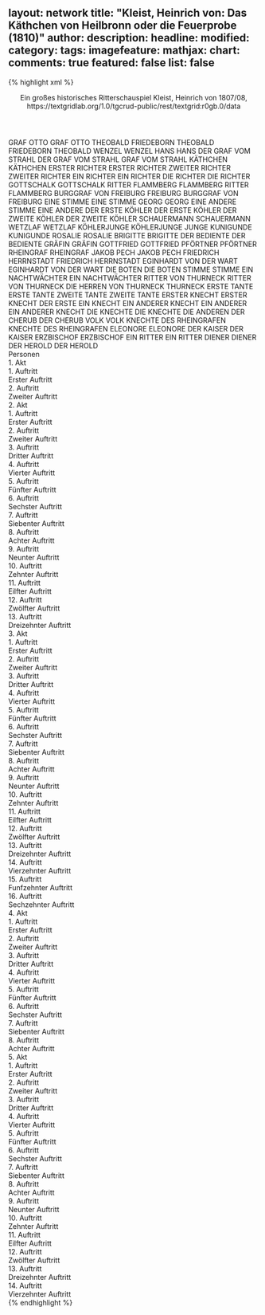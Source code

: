 layout: network
title: "Kleist, Heinrich von: Das Käthchen von Heilbronn oder die Feuerprobe (1810)"
author:
description:
headline:
modified:
category:
tags:
imagefeature:
mathjax:
chart:
comments: true
featured: false
list: false
---
{% highlight xml %}
<?xml-model href="https://raw.githubusercontent.com/DLiNa/project/master/rules/lina.rnc"?><?xml-model href="https://raw.githubusercontent.com/DLiNa/project/master/rules/lina.sch"?>
<play xmlns="http://lina.digital">
  <header>
    <title>Das Käthchen von Heilbronn oder die Feuerprobe</title>
    <subtitle>Ein großes historisches Ritterschauspiel</subtitle>
    <genretitle/>
    <author>Kleist, Heinrich von</author>
    <date type="print" when="1810"/>
    <date type="premiere" when="1810"/>
    <date type="written" when="1808">1807/08,</date>
    <source>https://textgridlab.org/1.0/tgcrud-public/rest/textgrid:r0gb.0/data</source>
  </header>
  <personae>
    <character>
      <name>GRAF OTTO</name>
      <alias xml:id="graf_otto">
        <name>GRAF OTTO</name>
      </alias>
    </character>
    <character>
      <name>THEOBALD FRIEDEBORN</name>
      <alias xml:id="theobald_friedeborn">
        <name>THEOBALD FRIEDEBORN</name>
      </alias>
      <alias xml:id="theobald">
        <name>THEOBALD</name>
      </alias>
    </character>
    <character>
      <name>WENZEL</name>
      <alias xml:id="wenzel">
        <name>WENZEL</name>
      </alias>
    </character>
    <character>
      <name>HANS</name>
      <alias xml:id="hans">
        <name>HANS</name>
      </alias>
    </character>
    <character>
      <name>DER GRAF VOM STRAHL</name>
      <alias xml:id="der_graf_vom_strahl">
        <name>DER GRAF VOM STRAHL</name>
      </alias>
      <alias xml:id="graf_vom_strahl">
        <name>GRAF VOM STRAHL</name>
      </alias>
    </character>
    <character>
      <name>KÄTHCHEN</name>
      <alias xml:id="käthchen">
        <name>KÄTHCHEN</name>
      </alias>
    </character>
    <character>
      <name>ERSTER RICHTER</name>
      <alias xml:id="erster_richter">
        <name>ERSTER RICHTER</name>
      </alias>
    </character>
    <character>
      <name>ZWEITER RICHTER</name>
      <alias xml:id="zweiter_richter">
        <name>ZWEITER RICHTER</name>
      </alias>
    </character>
    <character>
      <name>EIN RICHTER</name>
      <alias xml:id="ein_richter">
        <name>EIN RICHTER</name>
      </alias>
    </character>
    <character>
      <name>DIE RICHTER</name>
      <alias xml:id="die_richter">
        <name>DIE RICHTER</name>
      </alias>
    </character>
    <character>
      <name>GOTTSCHALK</name>
      <alias xml:id="gottschalk">
        <name>GOTTSCHALK</name>
      </alias>
    </character>
    <character>
      <name>RITTER FLAMMBERG</name>
      <alias xml:id="flammberg">
        <name>FLAMMBERG</name>
      </alias>
      <alias xml:id="ritter_flammberg">
        <name>RITTER FLAMMBERG</name>
      </alias>
    </character>
    <character>
      <name>BURGGRAF VON FREIBURG</name>
      <alias xml:id="freiburg">
        <name>FREIBURG</name>
      </alias>
      <alias xml:id="burggraf_von_freiburg">
        <name>BURGGRAF VON FREIBURG</name>
      </alias>
    </character>
    <character>
      <name>EINE STIMME</name>
      <alias xml:id="eine_stimme">
        <name>EINE STIMME</name>
      </alias>
    </character>
    <character>
      <name>GEORG</name>
      <alias xml:id="georg">
        <name>GEORG</name>
      </alias>
    </character>
    <character>
      <name>EINE ANDERE STIMME</name>
      <alias xml:id="eine_andere">
        <name>EINE ANDERE</name>
      </alias>
    </character>
    <character>
      <name>DER ERSTE KÖHLER</name>
      <alias xml:id="der_erste_köhler">
        <name>DER ERSTE KÖHLER</name>
      </alias>
    </character>
    <character>
      <name>DER ZWEITE KÖHLER</name>
      <alias xml:id="der_zweite_köhler">
        <name>DER ZWEITE KÖHLER</name>
      </alias>
    </character>
    <character>
      <name>SCHAUERMANN</name>
      <alias xml:id="schauermann">
        <name>SCHAUERMANN</name>
      </alias>
    </character>
    <character>
      <name>WETZLAF</name>
      <alias xml:id="wetzlaf">
        <name>WETZLAF</name>
      </alias>
    </character>
    <character>
      <name>KÖHLERJUNGE</name>
      <alias xml:id="köhlerjunge">
        <name>KÖHLERJUNGE</name>
      </alias>
      <alias xml:id="junge">
        <name>JUNGE</name>
      </alias>
    </character>
    <character>
      <name>KUNIGUNDE</name>
      <alias xml:id="kunigunde">
        <name>KUNIGUNDE</name>
      </alias>
    </character>
    <character>
      <name>ROSALIE</name>
      <alias xml:id="rosalie">
        <name>ROSALIE</name>
      </alias>
    </character>
    <character>
      <name>BRIGITTE</name>
      <alias xml:id="brigitte">
        <name>BRIGITTE</name>
      </alias>
    </character>
    <character>
      <name>DER BEDIENTE</name>
      <alias xml:id="der_bediente">
        <name>DER BEDIENTE</name>
      </alias>
    </character>
    <character>
      <name>GRÄFIN</name>
      <alias xml:id="gräfin">
        <name>GRÄFIN</name>
      </alias>
    </character>
    <character>
      <name>GOTTFRIED</name>
      <alias xml:id="gottfried">
        <name>GOTTFRIED</name>
      </alias>
    </character>
    <character>
      <name>PFÖRTNER</name>
      <alias xml:id="pförtner">
        <name>PFÖRTNER</name>
      </alias>
    </character>
    <character>
      <name>RHEINGRAF</name>
      <alias xml:id="rheingraf">
        <name>RHEINGRAF</name>
      </alias>
    </character>
    <character>
      <name>JAKOB PECH</name>
      <alias xml:id="jakob_pech">
        <name>JAKOB PECH</name>
      </alias>
    </character>
    <character>
      <name>FRIEDRICH HERRNSTADT</name>
      <alias xml:id="friedrich">
        <name>FRIEDRICH</name>
      </alias>
      <alias xml:id="herrnstadt">
        <name>HERRNSTADT</name>
      </alias>
    </character>
    <character>
      <name>EGINHARDT VON DER WART</name>
      <alias xml:id="eginhardt">
        <name>EGINHARDT</name>
      </alias>
      <alias xml:id="von_der_wart">
        <name>VON DER WART</name>
      </alias>
    </character>
    <character>
      <name>DIE BOTEN</name>
      <alias xml:id="die_boten">
        <name>DIE BOTEN</name>
      </alias>
    </character>
    <character>
      <name>STIMME</name>
      <alias xml:id="stimme">
        <name>STIMME</name>
      </alias>
    </character>
    <character>
      <name>EIN NACHTWÄCHTER</name>
      <alias xml:id="ein_nachtwächter">
        <name>EIN NACHTWÄCHTER</name>
      </alias>
    </character>
    <character>
      <name>RITTER VON THURNECK</name>
      <alias xml:id="ritter_von_thurneck">
        <name>RITTER VON THURNECK</name>
      </alias>
      <alias xml:id="die_herren_von_thurneck">
        <name>DIE HERREN VON THURNECK</name>
      </alias>
      <alias xml:id="thurneck">
        <name>THURNECK</name>
      </alias>
    </character>
    <character>
      <name>ERSTE TANTE</name>
      <alias xml:id="erste_tante">
        <name>ERSTE TANTE</name>
      </alias>
    </character>
    <character>
      <name>ZWEITE TANTE</name>
      <alias xml:id="zweite_tante">
        <name>ZWEITE TANTE</name>
      </alias>
    </character>
    <character>
      <name>ERSTER KNECHT</name>
      <alias xml:id="erster_knecht">
        <name>ERSTER KNECHT</name>
      </alias>
      <alias xml:id="der_erste">
        <name>DER ERSTE</name>
      </alias>
      <alias xml:id="ein_knecht">
        <name>EIN KNECHT</name>
      </alias>
    </character>
    <character>
      <name>EIN ANDERER KNECHT</name>
      <alias xml:id="ein_anderer">
        <name>EIN ANDERER</name>
      </alias>
      <alias xml:id="ein_anderer_knecht">
        <name>EIN ANDERER KNECHT</name>
      </alias>
    </character>
    <character>
      <name>DIE KNECHTE</name>
      <alias xml:id="die_knechte">
        <name>DIE KNECHTE</name>
      </alias>
      <alias xml:id="die_anderen">
        <name>DIE ANDEREN</name>
      </alias>
    </character>
    <character>
      <name>DER CHERUB</name>
      <alias xml:id="der_cherub">
        <name>DER CHERUB</name>
      </alias>
    </character>
    <character>
      <name>VOLK</name>
      <alias xml:id="volk">
        <name>VOLK</name>
      </alias>
    </character>
    <character>
      <name>KNECHTE DES RHEINGRAFEN</name>
      <alias xml:id="knechte_des_rheingrafen">
        <name>KNECHTE DES RHEINGRAFEN</name>
      </alias>
    </character>
    <character>
      <name>ELEONORE</name>
      <alias xml:id="eleonore">
        <name>ELEONORE</name>
      </alias>
    </character>
    <character>
      <name>DER KAISER</name>
      <alias xml:id="der_kaiser">
        <name>DER KAISER</name>
      </alias>
    </character>
    <character>
      <name>ERZBISCHOF</name>
      <alias xml:id="erzbischof">
        <name>ERZBISCHOF</name>
      </alias>
    </character>
    <character>
      <name>EIN RITTER</name>
      <alias xml:id="ein_ritter">
        <name>EIN RITTER</name>
      </alias>
    </character>
    <character>
      <name>DIENER</name>
      <alias xml:id="diener">
        <name>DIENER</name>
      </alias>
    </character>
    <character>
      <name>DER HEROLD</name>
      <alias xml:id="der_herold">
        <name>DER HEROLD</name>
      </alias>
    </character>
  </personae>
  <text>
    <div>
      <head>Personen</head>
    </div>
    <div>
      <head>1. Akt</head>
      <div>
        <head>1. Auftritt</head>
        <div>
          <head>Erster Auftritt</head>
          <sp who="#graf_otto">
            <amount n="12" unit="speech_acts"/>
            <amount n="332" unit="words"/>
            <amount n="7" unit="lines"/>
            <amount n="1924" unit="chars"/>
          </sp>
          <sp who="#theobald_friedeborn">
            <amount n="1" unit="speech_acts"/>
            <amount n="223" unit="words"/>
            <amount n="1268" unit="chars"/>
          </sp>
          <sp who="#theobald">
            <amount n="9" unit="speech_acts"/>
            <amount n="1920" unit="words"/>
            <amount n="10951" unit="chars"/>
          </sp>
          <sp who="#wenzel">
            <amount n="9" unit="speech_acts"/>
            <amount n="85" unit="words"/>
            <amount n="8" unit="lines"/>
            <amount n="450" unit="chars"/>
          </sp>
          <sp who="#hans">
            <amount n="5" unit="speech_acts"/>
            <amount n="35" unit="words"/>
            <amount n="5" unit="lines"/>
            <amount n="222" unit="chars"/>
          </sp>
          <sp who="#der_graf_vom_strahl">
            <amount n="5" unit="speech_acts"/>
            <amount n="953" unit="words"/>
            <amount n="5150" unit="chars"/>
          </sp>
        </div>
      </div>
      <div>
        <head>2. Auftritt</head>
        <div>
          <head>Zweiter Auftritt</head>
          <sp who="#käthchen">
            <amount n="67" unit="speech_acts"/>
            <amount n="742" unit="words"/>
            <amount n="115" unit="lines"/>
            <amount n="3982" unit="chars"/>
          </sp>
          <sp who="#der_graf_vom_strahl">
            <amount n="66" unit="speech_acts"/>
            <amount n="887" unit="words"/>
            <amount n="136" unit="lines"/>
            <amount n="4657" unit="chars"/>
          </sp>
          <sp who="#graf_otto">
            <amount n="24" unit="speech_acts"/>
            <amount n="432" unit="words"/>
            <amount n="59" unit="lines"/>
            <amount n="2379" unit="chars"/>
          </sp>
          <sp who="#hans">
            <amount n="11" unit="speech_acts"/>
            <amount n="50" unit="words"/>
            <amount n="11" unit="lines"/>
            <amount n="244" unit="chars"/>
          </sp>
          <sp who="#wenzel">
            <amount n="15" unit="speech_acts"/>
            <amount n="95" unit="words"/>
            <amount n="16" unit="lines"/>
            <amount n="469" unit="chars"/>
          </sp>
          <sp who="#theobald">
            <amount n="11" unit="speech_acts"/>
            <amount n="147" unit="words"/>
            <amount n="23" unit="lines"/>
            <amount n="840" unit="chars"/>
          </sp>
          <sp who="#erster_richter">
            <amount n="1" unit="speech_acts"/>
            <amount n="14" unit="words"/>
            <amount n="2" unit="lines"/>
            <amount n="65" unit="chars"/>
          </sp>
          <sp who="#zweiter_richter">
            <amount n="1" unit="speech_acts"/>
            <amount n="13" unit="words"/>
            <amount n="2" unit="lines"/>
            <amount n="59" unit="chars"/>
          </sp>
          <sp who="#käthchen #der_graf_vom_strahl #graf_otto #hans #wenzel #theobald">
            <amount n="1" unit="speech_acts"/>
            <amount n="2" unit="words"/>
            <amount n="1" unit="lines"/>
            <amount n="12" unit="chars"/>
          </sp>
          <sp who="#ein_richter">
            <amount n="1" unit="speech_acts"/>
            <amount n="13" unit="words"/>
            <amount n="2" unit="lines"/>
            <amount n="63" unit="chars"/>
          </sp>
          <sp who="#die_richter #erster_richter #zweiter_richter #ein_richter">
            <amount n="1" unit="speech_acts"/>
          </sp>
        </div>
      </div>
    </div>
    <div>
      <head>2. Akt</head>
      <div>
        <head>1. Auftritt</head>
        <div>
          <head>Erster Auftritt</head>
          <sp who="#der_graf_vom_strahl">
            <amount n="1" unit="speech_acts"/>
            <amount n="656" unit="words"/>
            <amount n="3720" unit="chars"/>
          </sp>
        </div>
      </div>
      <div>
        <head>2. Auftritt</head>
        <div>
          <head>Zweiter Auftritt</head>
          <sp who="#gottschalk">
            <amount n="4" unit="speech_acts"/>
            <amount n="52" unit="words"/>
            <amount n="3" unit="lines"/>
            <amount n="287" unit="chars"/>
          </sp>
          <sp who="#der_graf_vom_strahl">
            <amount n="3" unit="speech_acts"/>
            <amount n="10" unit="words"/>
            <amount n="3" unit="lines"/>
            <amount n="44" unit="chars"/>
          </sp>
        </div>
      </div>
      <div>
        <head>3. Auftritt</head>
        <div>
          <head>Dritter Auftritt</head>
          <sp who="#der_graf_vom_strahl">
            <amount n="11" unit="speech_acts"/>
            <amount n="325" unit="words"/>
            <amount n="7" unit="lines"/>
            <amount n="1738" unit="chars"/>
          </sp>
          <sp who="#flammberg">
            <amount n="10" unit="speech_acts"/>
            <amount n="294" unit="words"/>
            <amount n="4" unit="lines"/>
            <amount n="1760" unit="chars"/>
          </sp>
        </div>
      </div>
      <div>
        <head>4. Auftritt</head>
        <div>
          <head>Vierter Auftritt</head>
          <sp who="#freiburg">
            <amount n="4" unit="speech_acts"/>
            <amount n="99" unit="words"/>
            <amount n="1" unit="lines"/>
            <amount n="519" unit="chars"/>
          </sp>
          <sp who="#eine_stimme">
            <amount n="2" unit="speech_acts"/>
            <amount n="9" unit="words"/>
            <amount n="2" unit="lines"/>
            <amount n="37" unit="chars"/>
          </sp>
          <sp who="#georg">
            <amount n="2" unit="speech_acts"/>
            <amount n="13" unit="words"/>
            <amount n="2" unit="lines"/>
            <amount n="67" unit="chars"/>
          </sp>
          <sp who="#eine_andere">
            <amount n="1" unit="speech_acts"/>
            <amount n="10" unit="words"/>
            <amount n="1" unit="lines"/>
            <amount n="44" unit="chars"/>
          </sp>
        </div>
      </div>
      <div>
        <head>5. Auftritt</head>
        <div>
          <head>Fünfter Auftritt</head>
          <sp who="#freiburg">
            <amount n="13" unit="speech_acts"/>
            <amount n="179" unit="words"/>
            <amount n="9" unit="lines"/>
            <amount n="1016" unit="chars"/>
          </sp>
          <sp who="#der_erste_köhler">
            <amount n="7" unit="speech_acts"/>
            <amount n="62" unit="words"/>
            <amount n="7" unit="lines"/>
            <amount n="311" unit="chars"/>
          </sp>
          <sp who="#der_zweite_köhler">
            <amount n="7" unit="speech_acts"/>
            <amount n="106" unit="words"/>
            <amount n="5" unit="lines"/>
            <amount n="567" unit="chars"/>
          </sp>
          <sp who="#schauermann">
            <amount n="2" unit="speech_acts"/>
            <amount n="4" unit="words"/>
            <amount n="2" unit="lines"/>
            <amount n="17" unit="chars"/>
          </sp>
          <sp who="#wetzlaf">
            <amount n="1" unit="speech_acts"/>
            <amount n="7" unit="words"/>
            <amount n="1" unit="lines"/>
            <amount n="38" unit="chars"/>
          </sp>
          <sp who="#georg">
            <amount n="3" unit="speech_acts"/>
            <amount n="43" unit="words"/>
            <amount n="3" unit="lines"/>
            <amount n="236" unit="chars"/>
          </sp>
          <sp who="#junge">
            <amount n="1" unit="speech_acts"/>
            <amount n="5" unit="words"/>
            <amount n="1" unit="lines"/>
            <amount n="24" unit="chars"/>
          </sp>
        </div>
      </div>
      <div>
        <head>6. Auftritt</head>
        <div>
          <head>Sechster Auftritt</head>
          <sp who="#freiburg">
            <amount n="10" unit="speech_acts"/>
            <amount n="510" unit="words"/>
            <amount n="2" unit="lines"/>
            <amount n="2847" unit="chars"/>
          </sp>
          <sp who="#georg">
            <amount n="9" unit="speech_acts"/>
            <amount n="75" unit="words"/>
            <amount n="9" unit="lines"/>
            <amount n="385" unit="chars"/>
          </sp>
        </div>
      </div>
      <div>
        <head>7. Auftritt</head>
        <div>
          <head>Siebenter Auftritt</head>
          <sp who="#der_graf_vom_strahl">
            <amount n="15" unit="speech_acts"/>
            <amount n="110" unit="words"/>
            <amount n="15" unit="lines"/>
            <amount n="611" unit="chars"/>
          </sp>
          <sp who="#flammberg">
            <amount n="9" unit="speech_acts"/>
            <amount n="86" unit="words"/>
            <amount n="8" unit="lines"/>
            <amount n="477" unit="chars"/>
          </sp>
          <sp who="#freiburg">
            <amount n="4" unit="speech_acts"/>
            <amount n="55" unit="words"/>
            <amount n="3" unit="lines"/>
            <amount n="286" unit="chars"/>
          </sp>
          <sp who="#georg">
            <amount n="1" unit="speech_acts"/>
            <amount n="6" unit="words"/>
            <amount n="1" unit="lines"/>
            <amount n="31" unit="chars"/>
          </sp>
          <sp who="#gottschalk">
            <amount n="3" unit="speech_acts"/>
            <amount n="51" unit="words"/>
            <amount n="2" unit="lines"/>
            <amount n="279" unit="chars"/>
          </sp>
          <sp who="#köhlerjunge">
            <amount n="6" unit="speech_acts"/>
            <amount n="164" unit="words"/>
            <amount n="3" unit="lines"/>
            <amount n="835" unit="chars"/>
          </sp>
          <sp who="#schauermann">
            <amount n="2" unit="speech_acts"/>
            <amount n="10" unit="words"/>
            <amount n="2" unit="lines"/>
            <amount n="61" unit="chars"/>
          </sp>
        </div>
      </div>
      <div>
        <head>8. Auftritt</head>
        <div>
          <head>Achter Auftritt</head>
          <sp who="#kunigunde">
            <amount n="19" unit="speech_acts"/>
            <amount n="383" unit="words"/>
            <amount n="52" unit="lines"/>
            <amount n="2084" unit="chars"/>
          </sp>
          <sp who="#freiburg">
            <amount n="13" unit="speech_acts"/>
            <amount n="95" unit="words"/>
            <amount n="15" unit="lines"/>
            <amount n="461" unit="chars"/>
          </sp>
          <sp who="#georg">
            <amount n="4" unit="speech_acts"/>
            <amount n="39" unit="words"/>
            <amount n="6" unit="lines"/>
            <amount n="195" unit="chars"/>
          </sp>
          <sp who="#der_graf_vom_strahl">
            <amount n="28" unit="speech_acts"/>
            <amount n="343" unit="words"/>
            <amount n="50" unit="lines"/>
            <amount n="1811" unit="chars"/>
          </sp>
          <sp who="#schauermann">
            <amount n="2" unit="speech_acts"/>
            <amount n="9" unit="words"/>
            <amount n="2" unit="lines"/>
            <amount n="61" unit="chars"/>
          </sp>
          <sp who="#wetzlaf">
            <amount n="2" unit="speech_acts"/>
            <amount n="12" unit="words"/>
            <amount n="2" unit="lines"/>
            <amount n="60" unit="chars"/>
          </sp>
          <sp who="#flammberg">
            <amount n="4" unit="speech_acts"/>
            <amount n="30" unit="words"/>
            <amount n="6" unit="lines"/>
            <amount n="150" unit="chars"/>
          </sp>
          <sp who="#gottschalk">
            <amount n="2" unit="speech_acts"/>
            <amount n="9" unit="words"/>
            <amount n="2" unit="lines"/>
            <amount n="45" unit="chars"/>
          </sp>
        </div>
      </div>
      <div>
        <head>9. Auftritt</head>
        <div>
          <head>Neunter Auftritt</head>
          <sp who="#rosalie">
            <amount n="9" unit="speech_acts"/>
            <amount n="123" unit="words"/>
            <amount n="7" unit="lines"/>
            <amount n="588" unit="chars"/>
          </sp>
          <sp who="#brigitte">
            <amount n="12" unit="speech_acts"/>
            <amount n="850" unit="words"/>
            <amount n="5" unit="lines"/>
            <amount n="4528" unit="chars"/>
          </sp>
          <sp who="#kunigunde">
            <amount n="12" unit="speech_acts"/>
            <amount n="92" unit="words"/>
            <amount n="10" unit="lines"/>
            <amount n="516" unit="chars"/>
          </sp>
        </div>
      </div>
      <div>
        <head>10. Auftritt</head>
        <div>
          <head>Zehnter Auftritt</head>
          <sp who="#kunigunde">
            <amount n="7" unit="speech_acts"/>
            <amount n="77" unit="words"/>
            <amount n="14" unit="lines"/>
            <amount n="441" unit="chars"/>
          </sp>
          <sp who="#rosalie">
            <amount n="7" unit="speech_acts"/>
            <amount n="40" unit="words"/>
            <amount n="7" unit="lines"/>
            <amount n="213" unit="chars"/>
          </sp>
        </div>
      </div>
      <div>
        <head>11. Auftritt</head>
        <div>
          <head>Eilfter Auftritt</head>
          <sp who="#der_bediente">
            <amount n="1" unit="speech_acts"/>
            <amount n="10" unit="words"/>
            <amount n="1" unit="lines"/>
            <amount n="52" unit="chars"/>
          </sp>
          <sp who="#kunigunde">
            <amount n="2" unit="speech_acts"/>
            <amount n="10" unit="words"/>
            <amount n="2" unit="lines"/>
            <amount n="57" unit="chars"/>
          </sp>
          <sp who="#rosalie">
            <amount n="1" unit="speech_acts"/>
            <amount n="2" unit="words"/>
            <amount n="1" unit="lines"/>
            <amount n="15" unit="chars"/>
          </sp>
        </div>
      </div>
      <div>
        <head>12. Auftritt</head>
        <div>
          <head>Zwölfter Auftritt</head>
          <sp who="#kunigunde">
            <amount n="15" unit="speech_acts"/>
            <amount n="444" unit="words"/>
            <amount n="58" unit="lines"/>
            <amount n="2439" unit="chars"/>
          </sp>
          <sp who="#gräfin">
            <amount n="10" unit="speech_acts"/>
            <amount n="209" unit="words"/>
            <amount n="28" unit="lines"/>
            <amount n="1106" unit="chars"/>
          </sp>
          <sp who="#der_graf_vom_strahl">
            <amount n="6" unit="speech_acts"/>
            <amount n="178" unit="words"/>
            <amount n="22" unit="lines"/>
            <amount n="942" unit="chars"/>
          </sp>
        </div>
      </div>
      <div>
        <head>13. Auftritt</head>
        <div>
          <head>Dreizehnter Auftritt</head>
          <sp who="#der_graf_vom_strahl">
            <amount n="4" unit="speech_acts"/>
            <amount n="54" unit="words"/>
            <amount n="8" unit="lines"/>
            <amount n="267" unit="chars"/>
          </sp>
          <sp who="#gräfin">
            <amount n="4" unit="speech_acts"/>
            <amount n="35" unit="words"/>
            <amount n="6" unit="lines"/>
            <amount n="180" unit="chars"/>
          </sp>
        </div>
      </div>
    </div>
    <div>
      <head>3. Akt</head>
      <div>
        <head>1. Auftritt</head>
        <div>
          <head>Erster Auftritt</head>
          <sp who="#theobald">
            <amount n="24" unit="speech_acts"/>
            <amount n="636" unit="words"/>
            <amount n="12" unit="lines"/>
            <amount n="3468" unit="chars"/>
          </sp>
          <sp who="#gottfried">
            <amount n="9" unit="speech_acts"/>
            <amount n="185" unit="words"/>
            <amount n="7" unit="lines"/>
            <amount n="1027" unit="chars"/>
          </sp>
          <sp who="#käthchen">
            <amount n="17" unit="speech_acts"/>
            <amount n="190" unit="words"/>
            <amount n="14" unit="lines"/>
            <amount n="1019" unit="chars"/>
          </sp>
          <sp who="#pförtner">
            <amount n="1" unit="speech_acts"/>
            <amount n="4" unit="words"/>
            <amount n="1" unit="lines"/>
            <amount n="26" unit="chars"/>
          </sp>
        </div>
      </div>
      <div>
        <head>2. Auftritt</head>
        <div>
          <head>Zweiter Auftritt</head>
          <sp who="#rheingraf">
            <amount n="10" unit="speech_acts"/>
            <amount n="277" unit="words"/>
            <amount n="8" unit="lines"/>
            <amount n="1582" unit="chars"/>
          </sp>
          <sp who="#jakob_pech">
            <amount n="7" unit="speech_acts"/>
            <amount n="51" unit="words"/>
            <amount n="5" unit="lines"/>
            <amount n="314" unit="chars"/>
          </sp>
          <sp who="#friedrich">
            <amount n="1" unit="speech_acts"/>
            <amount n="23" unit="words"/>
            <amount n="138" unit="chars"/>
          </sp>
        </div>
      </div>
      <div>
        <head>3. Auftritt</head>
        <div>
          <head>Dritter Auftritt</head>
          <sp who="#rheingraf">
            <amount n="7" unit="speech_acts"/>
            <amount n="109" unit="words"/>
            <amount n="6" unit="lines"/>
            <amount n="594" unit="chars"/>
          </sp>
          <sp who="#eginhardt">
            <amount n="8" unit="speech_acts"/>
            <amount n="235" unit="words"/>
            <amount n="4" unit="lines"/>
            <amount n="1328" unit="chars"/>
          </sp>
          <sp who="#friedrich">
            <amount n="5" unit="speech_acts"/>
            <amount n="20" unit="words"/>
            <amount n="5" unit="lines"/>
            <amount n="117" unit="chars"/>
          </sp>
        </div>
      </div>
      <div>
        <head>4. Auftritt</head>
        <div>
          <head>Vierter Auftritt</head>
          <sp who="#rheingraf">
            <amount n="6" unit="speech_acts"/>
            <amount n="144" unit="words"/>
            <amount n="4" unit="lines"/>
            <amount n="806" unit="chars"/>
          </sp>
          <sp who="#die_boten">
            <amount n="1" unit="speech_acts"/>
            <amount n="1" unit="words"/>
            <amount n="1" unit="lines"/>
            <amount n="4" unit="chars"/>
          </sp>
          <sp who="#friedrich">
            <amount n="3" unit="speech_acts"/>
            <amount n="11" unit="words"/>
            <amount n="3" unit="lines"/>
            <amount n="69" unit="chars"/>
          </sp>
          <sp who="#eginhardt">
            <amount n="1" unit="speech_acts"/>
            <amount n="2" unit="words"/>
            <amount n="1" unit="lines"/>
            <amount n="11" unit="chars"/>
          </sp>
        </div>
      </div>
      <div>
        <head>5. Auftritt</head>
        <div>
          <head>Fünfter Auftritt</head>
          <sp who="#stimme">
            <amount n="7" unit="speech_acts"/>
            <amount n="43" unit="words"/>
            <amount n="8" unit="lines"/>
            <amount n="237" unit="chars"/>
          </sp>
          <sp who="#gottschalk">
            <amount n="8" unit="speech_acts"/>
            <amount n="42" unit="words"/>
            <amount n="8" unit="lines"/>
            <amount n="187" unit="chars"/>
          </sp>
          <sp who="#der_graf_vom_strahl">
            <amount n="4" unit="speech_acts"/>
            <amount n="21" unit="words"/>
            <amount n="4" unit="lines"/>
            <amount n="98" unit="chars"/>
          </sp>
          <sp who="#käthchen">
            <amount n="1" unit="speech_acts"/>
            <amount n="2" unit="words"/>
            <amount n="1" unit="lines"/>
            <amount n="10" unit="chars"/>
          </sp>
        </div>
      </div>
      <div>
        <head>6. Auftritt</head>
        <div>
          <head>Sechster Auftritt</head>
          <sp who="#der_graf_vom_strahl">
            <amount n="31" unit="speech_acts"/>
            <amount n="452" unit="words"/>
            <amount n="61" unit="lines"/>
            <amount n="2321" unit="chars"/>
          </sp>
          <sp who="#gottschalk">
            <amount n="16" unit="speech_acts"/>
            <amount n="186" unit="words"/>
            <amount n="24" unit="lines"/>
            <amount n="922" unit="chars"/>
          </sp>
          <sp who="#käthchen">
            <amount n="29" unit="speech_acts"/>
            <amount n="391" unit="words"/>
            <amount n="61" unit="lines"/>
            <amount n="2137" unit="chars"/>
          </sp>
        </div>
      </div>
      <div>
        <head>7. Auftritt</head>
        <div>
          <head>Siebenter Auftritt</head>
          <sp who="#ein_nachtwächter">
            <amount n="1" unit="speech_acts"/>
            <amount n="91" unit="words"/>
            <amount n="503" unit="chars"/>
          </sp>
        </div>
      </div>
      <div>
        <head>8. Auftritt</head>
        <div>
          <head>Achter Auftritt</head>
          <sp who="#der_graf_vom_strahl">
            <amount n="6" unit="speech_acts"/>
            <amount n="65" unit="words"/>
            <amount n="4" unit="lines"/>
            <amount n="371" unit="chars"/>
          </sp>
          <sp who="#gottschalk">
            <amount n="2" unit="speech_acts"/>
            <amount n="2" unit="words"/>
            <amount n="2" unit="lines"/>
            <amount n="6" unit="chars"/>
          </sp>
          <sp who="#ritter_von_thurneck">
            <amount n="3" unit="speech_acts"/>
            <amount n="16" unit="words"/>
            <amount n="3" unit="lines"/>
            <amount n="88" unit="chars"/>
          </sp>
        </div>
      </div>
      <div>
        <head>9. Auftritt</head>
        <div>
          <head>Neunter Auftritt</head>
          <sp who="#käthchen">
            <amount n="3" unit="speech_acts"/>
            <amount n="8" unit="words"/>
            <amount n="3" unit="lines"/>
            <amount n="49" unit="chars"/>
          </sp>
          <sp who="#der_graf_vom_strahl">
            <amount n="3" unit="speech_acts"/>
            <amount n="20" unit="words"/>
            <amount n="3" unit="lines"/>
            <amount n="103" unit="chars"/>
          </sp>
        </div>
      </div>
      <div>
        <head>10. Auftritt</head>
        <div>
          <head>Zehnter Auftritt</head>
          <sp who="#flammberg">
            <amount n="3" unit="speech_acts"/>
            <amount n="33" unit="words"/>
            <amount n="2" unit="lines"/>
            <amount n="190" unit="chars"/>
          </sp>
          <sp who="#der_graf_vom_strahl">
            <amount n="3" unit="speech_acts"/>
            <amount n="15" unit="words"/>
            <amount n="3" unit="lines"/>
            <amount n="82" unit="chars"/>
          </sp>
        </div>
      </div>
      <div>
        <head>11. Auftritt</head>
        <div>
          <head>Eilfter Auftritt</head>
          <sp who="#erste_tante">
            <amount n="3" unit="speech_acts"/>
            <amount n="17" unit="words"/>
            <amount n="3" unit="lines"/>
            <amount n="88" unit="chars"/>
          </sp>
          <sp who="#der_graf_vom_strahl">
            <amount n="3" unit="speech_acts"/>
            <amount n="25" unit="words"/>
            <amount n="3" unit="lines"/>
            <amount n="132" unit="chars"/>
          </sp>
          <sp who="#zweite_tante">
            <amount n="3" unit="speech_acts"/>
            <amount n="16" unit="words"/>
            <amount n="3" unit="lines"/>
            <amount n="91" unit="chars"/>
          </sp>
          <sp who="#erste_tante #zweite_tante">
            <amount n="1" unit="speech_acts"/>
            <amount n="5" unit="words"/>
            <amount n="1" unit="lines"/>
            <amount n="27" unit="chars"/>
          </sp>
          <sp who="#kunigunde">
            <amount n="1" unit="speech_acts"/>
            <amount n="4" unit="words"/>
            <amount n="1" unit="lines"/>
            <amount n="27" unit="chars"/>
          </sp>
        </div>
      </div>
      <div>
        <head>12. Auftritt</head>
        <div>
          <head>Zwölfter Auftritt</head>
          <sp who="#der_graf_vom_strahl">
            <amount n="7" unit="speech_acts"/>
            <amount n="51" unit="words"/>
            <amount n="9" unit="lines"/>
            <amount n="257" unit="chars"/>
          </sp>
          <sp who="#kunigunde">
            <amount n="9" unit="speech_acts"/>
            <amount n="116" unit="words"/>
            <amount n="17" unit="lines"/>
            <amount n="634" unit="chars"/>
          </sp>
          <sp who="#käthchen">
            <amount n="4" unit="speech_acts"/>
            <amount n="20" unit="words"/>
            <amount n="4" unit="lines"/>
            <amount n="107" unit="chars"/>
          </sp>
        </div>
      </div>
      <div>
        <head>13. Auftritt</head>
        <div>
          <head>Dreizehnter Auftritt</head>
          <sp who="#der_graf_vom_strahl">
            <amount n="19" unit="speech_acts"/>
            <amount n="198" unit="words"/>
            <amount n="34" unit="lines"/>
            <amount n="1024" unit="chars"/>
          </sp>
          <sp who="#kunigunde">
            <amount n="15" unit="speech_acts"/>
            <amount n="154" unit="words"/>
            <amount n="24" unit="lines"/>
            <amount n="807" unit="chars"/>
          </sp>
          <sp who="#käthchen">
            <amount n="6" unit="speech_acts"/>
            <amount n="39" unit="words"/>
            <amount n="7" unit="lines"/>
            <amount n="211" unit="chars"/>
          </sp>
          <sp who="#flammberg">
            <amount n="3" unit="speech_acts"/>
            <amount n="24" unit="words"/>
            <amount n="3" unit="lines"/>
            <amount n="123" unit="chars"/>
          </sp>
          <sp who="#erster_knecht">
            <amount n="1" unit="speech_acts"/>
            <amount n="3" unit="words"/>
            <amount n="1" unit="lines"/>
            <amount n="17" unit="chars"/>
          </sp>
          <sp who="#ein_anderer">
            <amount n="1" unit="speech_acts"/>
            <amount n="1" unit="words"/>
            <amount n="1" unit="lines"/>
            <amount n="3" unit="chars"/>
          </sp>
          <sp who="#die_knechte #erster_knecht #ein_anderer_knecht">
            <amount n="2" unit="speech_acts"/>
            <amount n="8" unit="words"/>
            <amount n="2" unit="lines"/>
            <amount n="34" unit="chars"/>
          </sp>
          <sp who="#der_erste">
            <amount n="1" unit="speech_acts"/>
            <amount n="15" unit="words"/>
            <amount n="2" unit="lines"/>
            <amount n="74" unit="chars"/>
          </sp>
          <sp who="#die_anderen">
            <amount n="1" unit="speech_acts"/>
            <amount n="9" unit="words"/>
            <amount n="2" unit="lines"/>
            <amount n="55" unit="chars"/>
          </sp>
          <sp who="#der_graf_vom_strahl #kunigunde #käthchen #flammberg #die_knechte #erster_knecht #ein_anderer_knecht">
            <amount n="1" unit="speech_acts"/>
            <amount n="10" unit="words"/>
            <amount n="1" unit="lines"/>
            <amount n="52" unit="chars"/>
          </sp>
        </div>
      </div>
      <div>
        <head>14. Auftritt</head>
        <div>
          <head>Vierzehnter Auftritt</head>
          <sp who="#käthchen">
            <amount n="1" unit="speech_acts"/>
            <amount n="8" unit="words"/>
            <amount n="1" unit="lines"/>
            <amount n="50" unit="chars"/>
          </sp>
          <sp who="#der_cherub">
            <amount n="1" unit="speech_acts"/>
          </sp>
        </div>
      </div>
      <div>
        <head>15. Auftritt</head>
        <div>
          <head>Funfzehnter Auftritt</head>
          <sp who="#kunigunde">
            <amount n="13" unit="speech_acts"/>
            <amount n="135" unit="words"/>
            <amount n="22" unit="lines"/>
            <amount n="693" unit="chars"/>
          </sp>
          <sp who="#der_graf_vom_strahl">
            <amount n="17" unit="speech_acts"/>
            <amount n="140" unit="words"/>
            <amount n="24" unit="lines"/>
            <amount n="694" unit="chars"/>
          </sp>
          <sp who="#flammberg">
            <amount n="4" unit="speech_acts"/>
            <amount n="24" unit="words"/>
            <amount n="4" unit="lines"/>
            <amount n="107" unit="chars"/>
          </sp>
          <sp who="#ein_knecht">
            <amount n="1" unit="speech_acts"/>
            <amount n="4" unit="words"/>
            <amount n="1" unit="lines"/>
            <amount n="27" unit="chars"/>
          </sp>
          <sp who="#ein_anderer">
            <amount n="1" unit="speech_acts"/>
            <amount n="8" unit="words"/>
            <amount n="1" unit="lines"/>
            <amount n="45" unit="chars"/>
          </sp>
          <sp who="#erste_tante #zweite_tante">
            <amount n="2" unit="speech_acts"/>
            <amount n="7" unit="words"/>
            <amount n="2" unit="lines"/>
            <amount n="28" unit="chars"/>
          </sp>
          <sp who="#kunigunde #der_graf_vom_strahl #flammberg #ein_knecht #ein_anderer #erste_tante #zweite_tante #käthchen">
            <amount n="1" unit="speech_acts"/>
            <amount n="6" unit="words"/>
            <amount n="1" unit="lines"/>
            <amount n="31" unit="chars"/>
          </sp>
          <sp who="#käthchen">
            <amount n="6" unit="speech_acts"/>
            <amount n="56" unit="words"/>
            <amount n="9" unit="lines"/>
            <amount n="314" unit="chars"/>
          </sp>
        </div>
      </div>
      <div>
        <head>16. Auftritt</head>
        <div>
          <head>Sechzehnter Auftritt</head>
          <sp who="#ritter_von_thurneck">
            <amount n="1" unit="speech_acts"/>
            <amount n="15" unit="words"/>
            <amount n="2" unit="lines"/>
            <amount n="93" unit="chars"/>
          </sp>
          <sp who="#flammberg">
            <amount n="1" unit="speech_acts"/>
            <amount n="4" unit="words"/>
            <amount n="1" unit="lines"/>
            <amount n="17" unit="chars"/>
          </sp>
          <sp who="#volk">
            <amount n="1" unit="speech_acts"/>
            <amount n="2" unit="words"/>
            <amount n="1" unit="lines"/>
            <amount n="11" unit="chars"/>
          </sp>
          <sp who="#der_graf_vom_strahl">
            <amount n="1" unit="speech_acts"/>
            <amount n="18" unit="words"/>
            <amount n="3" unit="lines"/>
            <amount n="98" unit="chars"/>
          </sp>
        </div>
      </div>
    </div>
    <div>
      <head>4. Akt</head>
      <div>
        <head>1. Auftritt</head>
        <div>
          <head>Erster Auftritt</head>
          <sp who="#rheingraf">
            <amount n="2" unit="speech_acts"/>
            <amount n="63" unit="words"/>
            <amount n="335" unit="chars"/>
          </sp>
          <sp who="#knechte_des_rheingrafen">
            <amount n="2" unit="speech_acts"/>
            <amount n="17" unit="words"/>
            <amount n="2" unit="lines"/>
            <amount n="84" unit="chars"/>
          </sp>
          <sp who="#der_graf_vom_strahl">
            <amount n="10" unit="speech_acts"/>
            <amount n="73" unit="words"/>
            <amount n="9" unit="lines"/>
            <amount n="414" unit="chars"/>
          </sp>
          <sp who="#käthchen">
            <amount n="14" unit="speech_acts"/>
            <amount n="101" unit="words"/>
            <amount n="13" unit="lines"/>
            <amount n="527" unit="chars"/>
          </sp>
          <sp who="#ein_knecht">
            <amount n="1" unit="speech_acts"/>
            <amount n="7" unit="words"/>
            <amount n="1" unit="lines"/>
            <amount n="37" unit="chars"/>
          </sp>
          <sp who="#ein_anderer_knecht">
            <amount n="1" unit="speech_acts"/>
            <amount n="5" unit="words"/>
            <amount n="1" unit="lines"/>
            <amount n="31" unit="chars"/>
          </sp>
          <sp who="#ritter_flammberg">
            <amount n="1" unit="speech_acts"/>
            <amount n="5" unit="words"/>
            <amount n="1" unit="lines"/>
            <amount n="21" unit="chars"/>
          </sp>
          <sp who="#der_graf_vom_strahl #käthchen #ein_knecht #ein_anderer_knecht #ritter_flammberg #gottschalk">
            <amount n="1" unit="speech_acts"/>
            <amount n="7" unit="words"/>
            <amount n="1" unit="lines"/>
            <amount n="47" unit="chars"/>
          </sp>
          <sp who="#gottschalk">
            <amount n="16" unit="speech_acts"/>
            <amount n="337" unit="words"/>
            <amount n="11" unit="lines"/>
            <amount n="1748" unit="chars"/>
          </sp>
        </div>
      </div>
      <div>
        <head>2. Auftritt</head>
        <div>
          <head>Zweiter Auftritt</head>
          <sp who="#der_graf_vom_strahl">
            <amount n="52" unit="speech_acts"/>
            <amount n="872" unit="words"/>
            <amount n="80" unit="lines"/>
            <amount n="4606" unit="chars"/>
          </sp>
          <sp who="#käthchen">
            <amount n="48" unit="speech_acts"/>
            <amount n="434" unit="words"/>
            <amount n="72" unit="lines"/>
            <amount n="2228" unit="chars"/>
          </sp>
          <sp who="#gottschalk">
            <amount n="1" unit="speech_acts"/>
            <amount n="5" unit="words"/>
            <amount n="1" unit="lines"/>
            <amount n="25" unit="chars"/>
          </sp>
        </div>
      </div>
      <div>
        <head>3. Auftritt</head>
        <div>
          <head>Dritter Auftritt</head>
          <sp who="#der_graf_vom_strahl">
            <amount n="4" unit="speech_acts"/>
            <amount n="65" unit="words"/>
            <amount n="9" unit="lines"/>
            <amount n="361" unit="chars"/>
          </sp>
          <sp who="#gottschalk">
            <amount n="2" unit="speech_acts"/>
            <amount n="19" unit="words"/>
            <amount n="2" unit="lines"/>
            <amount n="90" unit="chars"/>
          </sp>
          <sp who="#käthchen">
            <amount n="3" unit="speech_acts"/>
            <amount n="33" unit="words"/>
            <amount n="4" unit="lines"/>
            <amount n="190" unit="chars"/>
          </sp>
        </div>
      </div>
      <div>
        <head>4. Auftritt</head>
        <div>
          <head>Vierter Auftritt</head>
          <sp who="#kunigunde">
            <amount n="3" unit="speech_acts"/>
            <amount n="38" unit="words"/>
            <amount n="2" unit="lines"/>
            <amount n="208" unit="chars"/>
          </sp>
          <sp who="#rosalie">
            <amount n="2" unit="speech_acts"/>
            <amount n="44" unit="words"/>
            <amount n="1" unit="lines"/>
            <amount n="259" unit="chars"/>
          </sp>
        </div>
      </div>
      <div>
        <head>5. Auftritt</head>
        <div>
          <head>Fünfter Auftritt</head>
          <sp who="#eleonore">
            <amount n="6" unit="speech_acts"/>
            <amount n="103" unit="words"/>
            <amount n="4" unit="lines"/>
            <amount n="543" unit="chars"/>
          </sp>
          <sp who="#rosalie">
            <amount n="5" unit="speech_acts"/>
            <amount n="43" unit="words"/>
            <amount n="5" unit="lines"/>
            <amount n="216" unit="chars"/>
          </sp>
        </div>
      </div>
      <div>
        <head>6. Auftritt</head>
        <div>
          <head>Sechster Auftritt</head>
          <sp who="#rosalie">
            <amount n="4" unit="speech_acts"/>
            <amount n="50" unit="words"/>
            <amount n="8" unit="lines"/>
            <amount n="254" unit="chars"/>
          </sp>
          <sp who="#käthchen">
            <amount n="4" unit="speech_acts"/>
            <amount n="10" unit="words"/>
            <amount n="4" unit="lines"/>
            <amount n="69" unit="chars"/>
          </sp>
          <sp who="#eleonore">
            <amount n="4" unit="speech_acts"/>
            <amount n="61" unit="words"/>
            <amount n="8" unit="lines"/>
            <amount n="322" unit="chars"/>
          </sp>
          <sp who="#kunigunde">
            <amount n="2" unit="speech_acts"/>
            <amount n="2" unit="words"/>
            <amount n="2" unit="lines"/>
            <amount n="16" unit="chars"/>
          </sp>
        </div>
      </div>
      <div>
        <head>7. Auftritt</head>
        <div>
          <head>Siebenter Auftritt</head>
          <sp who="#eleonore">
            <amount n="12" unit="speech_acts"/>
            <amount n="118" unit="words"/>
            <amount n="18" unit="lines"/>
            <amount n="608" unit="chars"/>
          </sp>
          <sp who="#käthchen">
            <amount n="12" unit="speech_acts"/>
            <amount n="182" unit="words"/>
            <amount n="28" unit="lines"/>
            <amount n="955" unit="chars"/>
          </sp>
        </div>
      </div>
      <div>
        <head>8. Auftritt</head>
        <div>
          <head>Achter Auftritt</head>
          <sp who="#kunigunde">
            <amount n="3" unit="speech_acts"/>
            <amount n="177" unit="words"/>
            <amount n="23" unit="lines"/>
            <amount n="981" unit="chars"/>
          </sp>
          <sp who="#rosalie">
            <amount n="2" unit="speech_acts"/>
            <amount n="18" unit="words"/>
            <amount n="2" unit="lines"/>
            <amount n="79" unit="chars"/>
          </sp>
        </div>
      </div>
    </div>
    <div>
      <head>5. Akt</head>
      <div>
        <head>1. Auftritt</head>
        <div>
          <head>Erster Auftritt</head>
          <sp who="#der_kaiser">
            <amount n="3" unit="speech_acts"/>
            <amount n="210" unit="words"/>
            <amount n="29" unit="lines"/>
            <amount n="1203" unit="chars"/>
          </sp>
          <sp who="#der_graf_vom_strahl">
            <amount n="5" unit="speech_acts"/>
            <amount n="343" unit="words"/>
            <amount n="47" unit="lines"/>
            <amount n="1924" unit="chars"/>
          </sp>
          <sp who="#erzbischof">
            <amount n="2" unit="speech_acts"/>
            <amount n="100" unit="words"/>
            <amount n="14" unit="lines"/>
            <amount n="546" unit="chars"/>
          </sp>
          <sp who="#theobald">
            <amount n="4" unit="speech_acts"/>
            <amount n="177" unit="words"/>
            <amount n="26" unit="lines"/>
            <amount n="1030" unit="chars"/>
          </sp>
          <sp who="#volk">
            <amount n="1" unit="speech_acts"/>
            <amount n="5" unit="words"/>
            <amount n="1" unit="lines"/>
            <amount n="40" unit="chars"/>
          </sp>
          <sp who="#ein_ritter">
            <amount n="1" unit="speech_acts"/>
            <amount n="3" unit="words"/>
            <amount n="1" unit="lines"/>
            <amount n="17" unit="chars"/>
          </sp>
          <sp who="#graf_otto">
            <amount n="1" unit="speech_acts"/>
            <amount n="23" unit="words"/>
            <amount n="2" unit="lines"/>
            <amount n="143" unit="chars"/>
          </sp>
        </div>
      </div>
      <div>
        <head>2. Auftritt</head>
        <div>
          <head>Zweiter Auftritt</head>
          <sp who="#der_kaiser">
            <amount n="1" unit="speech_acts"/>
            <amount n="352" unit="words"/>
            <amount n="1959" unit="chars"/>
          </sp>
        </div>
      </div>
      <div>
        <head>3. Auftritt</head>
        <div>
          <head>Dritter Auftritt</head>
          <sp who="#flammberg">
            <amount n="4" unit="speech_acts"/>
            <amount n="79" unit="words"/>
            <amount n="2" unit="lines"/>
            <amount n="452" unit="chars"/>
          </sp>
          <sp who="#freiburg">
            <amount n="4" unit="speech_acts"/>
            <amount n="84" unit="words"/>
            <amount n="3" unit="lines"/>
            <amount n="484" unit="chars"/>
          </sp>
          <sp who="#georg">
            <amount n="2" unit="speech_acts"/>
            <amount n="67" unit="words"/>
            <amount n="1" unit="lines"/>
            <amount n="385" unit="chars"/>
          </sp>
        </div>
      </div>
      <div>
        <head>4. Auftritt</head>
        <div>
          <head>Vierter Auftritt</head>
          <sp who="#kunigunde">
            <amount n="4" unit="speech_acts"/>
            <amount n="18" unit="words"/>
            <amount n="5" unit="lines"/>
            <amount n="121" unit="chars"/>
          </sp>
          <sp who="#rosalie">
            <amount n="3" unit="speech_acts"/>
            <amount n="16" unit="words"/>
            <amount n="3" unit="lines"/>
            <amount n="89" unit="chars"/>
          </sp>
          <sp who="#graf_vom_strahl">
            <amount n="1" unit="speech_acts"/>
            <amount n="4" unit="words"/>
            <amount n="1" unit="lines"/>
            <amount n="16" unit="chars"/>
          </sp>
        </div>
      </div>
      <div>
        <head>5. Auftritt</head>
        <div>
          <head>Fünfter Auftritt</head>
          <sp who="#der_graf_vom_strahl">
            <amount n="3" unit="speech_acts"/>
            <amount n="22" unit="words"/>
            <amount n="4" unit="lines"/>
            <amount n="117" unit="chars"/>
          </sp>
          <sp who="#rosalie">
            <amount n="4" unit="speech_acts"/>
            <amount n="37" unit="words"/>
            <amount n="7" unit="lines"/>
            <amount n="185" unit="chars"/>
          </sp>
          <sp who="#kunigunde">
            <amount n="1" unit="speech_acts"/>
            <amount n="1" unit="words"/>
            <amount n="1" unit="lines"/>
            <amount n="8" unit="chars"/>
          </sp>
        </div>
      </div>
      <div>
        <head>6. Auftritt</head>
        <div>
          <head>Sechster Auftritt</head>
          <sp who="#der_graf_vom_strahl">
            <amount n="1" unit="speech_acts"/>
            <amount n="82" unit="words"/>
            <amount n="10" unit="lines"/>
            <amount n="435" unit="chars"/>
          </sp>
        </div>
      </div>
      <div>
        <head>7. Auftritt</head>
        <div>
          <head>Siebenter Auftritt</head>
          <sp who="#kunigunde">
            <amount n="8" unit="speech_acts"/>
            <amount n="68" unit="words"/>
            <amount n="10" unit="lines"/>
            <amount n="337" unit="chars"/>
          </sp>
          <sp who="#der_graf_vom_strahl">
            <amount n="7" unit="speech_acts"/>
            <amount n="50" unit="words"/>
            <amount n="9" unit="lines"/>
            <amount n="269" unit="chars"/>
          </sp>
          <sp who="#rosalie">
            <amount n="3" unit="speech_acts"/>
            <amount n="22" unit="words"/>
            <amount n="4" unit="lines"/>
            <amount n="124" unit="chars"/>
          </sp>
        </div>
      </div>
      <div>
        <head>8. Auftritt</head>
        <div>
          <head>Achter Auftritt</head>
          <sp who="#diener">
            <amount n="1" unit="speech_acts"/>
            <amount n="15" unit="words"/>
            <amount n="2" unit="lines"/>
            <amount n="88" unit="chars"/>
          </sp>
          <sp who="#kunigunde">
            <amount n="1" unit="speech_acts"/>
            <amount n="1" unit="words"/>
            <amount n="1" unit="lines"/>
            <amount n="11" unit="chars"/>
          </sp>
          <sp who="#rosalie">
            <amount n="1" unit="speech_acts"/>
            <amount n="2" unit="words"/>
            <amount n="1" unit="lines"/>
            <amount n="7" unit="chars"/>
          </sp>
          <sp who="#der_graf_vom_strahl">
            <amount n="1" unit="speech_acts"/>
            <amount n="14" unit="words"/>
            <amount n="2" unit="lines"/>
            <amount n="74" unit="chars"/>
          </sp>
        </div>
      </div>
      <div>
        <head>9. Auftritt</head>
        <div>
          <head>Neunter Auftritt</head>
          <sp who="#kunigunde">
            <amount n="4" unit="speech_acts"/>
            <amount n="47" unit="words"/>
            <amount n="5" unit="lines"/>
            <amount n="242" unit="chars"/>
          </sp>
          <sp who="#rosalie">
            <amount n="3" unit="speech_acts"/>
            <amount n="151" unit="words"/>
            <amount n="20" unit="lines"/>
            <amount n="801" unit="chars"/>
          </sp>
        </div>
      </div>
      <div>
        <head>10. Auftritt</head>
        <div>
          <head>Zehnter Auftritt</head>
          <sp who="#graf_otto">
            <amount n="3" unit="speech_acts"/>
            <amount n="58" unit="words"/>
            <amount n="8" unit="lines"/>
            <amount n="345" unit="chars"/>
          </sp>
          <sp who="#käthchen">
            <amount n="2" unit="speech_acts"/>
            <amount n="10" unit="words"/>
            <amount n="2" unit="lines"/>
            <amount n="45" unit="chars"/>
          </sp>
          <sp who="#gottschalk">
            <amount n="2" unit="speech_acts"/>
            <amount n="25" unit="words"/>
            <amount n="4" unit="lines"/>
            <amount n="134" unit="chars"/>
          </sp>
          <sp who="#der_kaiser">
            <amount n="1" unit="speech_acts"/>
            <amount n="3" unit="words"/>
            <amount n="1" unit="lines"/>
            <amount n="19" unit="chars"/>
          </sp>
          <sp who="#theobald">
            <amount n="1" unit="speech_acts"/>
            <amount n="4" unit="words"/>
            <amount n="1" unit="lines"/>
            <amount n="19" unit="chars"/>
          </sp>
        </div>
      </div>
      <div>
        <head>11. Auftritt</head>
        <div>
          <head>Eilfter Auftritt</head>
          <sp who="#der_graf_vom_strahl">
            <amount n="12" unit="speech_acts"/>
            <amount n="204" unit="words"/>
            <amount n="29" unit="lines"/>
            <amount n="1033" unit="chars"/>
          </sp>
          <sp who="#graf_otto">
            <amount n="2" unit="speech_acts"/>
            <amount n="19" unit="words"/>
            <amount n="3" unit="lines"/>
            <amount n="117" unit="chars"/>
          </sp>
          <sp who="#käthchen">
            <amount n="3" unit="speech_acts"/>
            <amount n="20" unit="words"/>
            <amount n="3" unit="lines"/>
            <amount n="107" unit="chars"/>
          </sp>
          <sp who="#gottschalk">
            <amount n="2" unit="speech_acts"/>
            <amount n="14" unit="words"/>
            <amount n="2" unit="lines"/>
            <amount n="69" unit="chars"/>
          </sp>
          <sp who="#der_kaiser">
            <amount n="8" unit="speech_acts"/>
            <amount n="103" unit="words"/>
            <amount n="14" unit="lines"/>
            <amount n="488" unit="chars"/>
          </sp>
          <sp who="#theobald">
            <amount n="1" unit="speech_acts"/>
            <amount n="15" unit="words"/>
            <amount n="2" unit="lines"/>
            <amount n="71" unit="chars"/>
          </sp>
        </div>
      </div>
      <div>
        <head>12. Auftritt</head>
        <div>
          <head>Zwölfter Auftritt</head>
          <sp who="#der_graf_vom_strahl">
            <amount n="9" unit="speech_acts"/>
            <amount n="449" unit="words"/>
            <amount n="55" unit="lines"/>
            <amount n="2399" unit="chars"/>
          </sp>
          <sp who="#käthchen">
            <amount n="8" unit="speech_acts"/>
            <amount n="79" unit="words"/>
            <amount n="12" unit="lines"/>
            <amount n="419" unit="chars"/>
          </sp>
        </div>
      </div>
      <div>
        <head>13. Auftritt</head>
        <div>
          <head>Dreizehnter Auftritt</head>
          <sp who="#der_graf_vom_strahl">
            <amount n="1" unit="speech_acts"/>
            <amount n="10" unit="words"/>
            <amount n="1" unit="lines"/>
            <amount n="53" unit="chars"/>
          </sp>
          <sp who="#der_herold">
            <amount n="1" unit="speech_acts"/>
            <amount n="60" unit="words"/>
            <amount n="350" unit="chars"/>
          </sp>
          <sp who="#kunigunde">
            <amount n="1" unit="speech_acts"/>
            <amount n="5" unit="words"/>
            <amount n="1" unit="lines"/>
            <amount n="34" unit="chars"/>
          </sp>
          <sp who="#rosalie">
            <amount n="1" unit="speech_acts"/>
            <amount n="17" unit="words"/>
            <amount n="1" unit="lines"/>
            <amount n="83" unit="chars"/>
          </sp>
          <sp who="#burggraf_von_freiburg">
            <amount n="1" unit="speech_acts"/>
            <amount n="4" unit="words"/>
            <amount n="1" unit="lines"/>
            <amount n="17" unit="chars"/>
          </sp>
          <sp who="#ritter_von_thurneck">
            <amount n="1" unit="speech_acts"/>
            <amount n="5" unit="words"/>
            <amount n="1" unit="lines"/>
            <amount n="36" unit="chars"/>
          </sp>
          <sp who="#freiburg">
            <amount n="2" unit="speech_acts"/>
            <amount n="22" unit="words"/>
            <amount n="1" unit="lines"/>
            <amount n="107" unit="chars"/>
          </sp>
          <sp who="#thurneck">
            <amount n="1" unit="speech_acts"/>
            <amount n="10" unit="words"/>
            <amount n="1" unit="lines"/>
            <amount n="59" unit="chars"/>
          </sp>
          <sp who="#die_herren_von_thurneck">
            <amount n="1" unit="speech_acts"/>
            <amount n="11" unit="words"/>
            <amount n="1" unit="lines"/>
            <amount n="61" unit="chars"/>
          </sp>
        </div>
      </div>
      <div>
        <head>14. Auftritt</head>
        <div>
          <head>Vierzehnter Auftritt</head>
          <sp who="#graf_otto">
            <amount n="1" unit="speech_acts"/>
            <amount n="4" unit="words"/>
            <amount n="1" unit="lines"/>
            <amount n="21" unit="chars"/>
          </sp>
          <sp who="#ritter_flammberg #gottschalk">
            <amount n="1" unit="speech_acts"/>
            <amount n="10" unit="words"/>
            <amount n="1" unit="lines"/>
            <amount n="70" unit="chars"/>
          </sp>
          <sp who="#volk">
            <amount n="1" unit="speech_acts"/>
            <amount n="5" unit="words"/>
            <amount n="1" unit="lines"/>
            <amount n="25" unit="chars"/>
          </sp>
          <sp who="#herrnstadt #von_der_wart">
            <amount n="1" unit="speech_acts"/>
            <amount n="4" unit="words"/>
            <amount n="1" unit="lines"/>
            <amount n="19" unit="chars"/>
          </sp>
          <sp who="#freiburg">
            <amount n="1" unit="speech_acts"/>
            <amount n="3" unit="words"/>
            <amount n="1" unit="lines"/>
            <amount n="13" unit="chars"/>
          </sp>
          <sp who="#käthchen">
            <amount n="2" unit="speech_acts"/>
            <amount n="20" unit="words"/>
            <amount n="2" unit="lines"/>
            <amount n="102" unit="chars"/>
          </sp>
          <sp who="#der_kaiser">
            <amount n="2" unit="speech_acts"/>
            <amount n="27" unit="words"/>
            <amount n="2" unit="lines"/>
            <amount n="145" unit="chars"/>
          </sp>
          <sp who="#theobald">
            <amount n="1" unit="speech_acts"/>
            <amount n="7" unit="words"/>
            <amount n="1" unit="lines"/>
            <amount n="38" unit="chars"/>
          </sp>
          <sp who="#der_graf_vom_strahl">
            <amount n="2" unit="speech_acts"/>
            <amount n="9" unit="words"/>
            <amount n="2" unit="lines"/>
            <amount n="56" unit="chars"/>
          </sp>
          <sp who="#kunigunde">
            <amount n="1" unit="speech_acts"/>
            <amount n="11" unit="words"/>
            <amount n="1" unit="lines"/>
            <amount n="56" unit="chars"/>
          </sp>
        </div>
      </div>
    </div>
  </text>
</play>
{% endhighlight %}